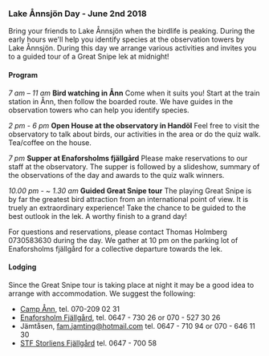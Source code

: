 ### Lake Ånnsjön Day - June 2nd 2018

Bring your friends to Lake Ånnsjön when the birdlife is peaking. During the early hours we'll help you identify species at the observation towers by Lake Ånnsjön. During this day we arrange various activities and invites you to a guided tour of a Great Snipe lek at midnight!


#### Program

*7 am – 11 am*
**Bird watching in Ånn**
Come when it suits you! Start at the train station in Ånn, then follow the boarded route. We have guides in the observation towers who can help you identify species.

*2 pm - 6 pm*
**Open House at the observatory in Handöl**
Feel free to visit the observatory to talk about birds, our activities in the area or do the quiz walk. Tea/coffee on the house.

*7 pm*
**Supper at Enaforsholms fjällgård**
Please make reservations to our staff at the observatory. The supper is followed by a slideshow, summary of the observations of the day and awards to the quiz walk winners.

*10.00 pm - ~ 1.30 am*
**Guided Great Snipe tour**
The playing Great Snipe is by far the greatest bird attraction from an international point of view. It is truely an extraordinary experience! Take the chance to be guided to the best outlook in the lek. A worthy finish to a grand day!

For questions and reservations, please contact Thomas Holmberg 0730583630 during the day. We gather at 10 pm on the parking lot of Enaforsholms fjällgård for a collective departure towards the lek.


#### Lodging

Since the Great Snipe tour is taking place at night it may be a good idea to arrange with accommodation. We suggest the following:

- [Camp Ånn][6], tel. 070-209 02 31
- [Enaforsholm Fjällgård][1], tel. 0647 - 730 26 or 070 - 527 30 26
- Jämtåsen, [fam.jamting@hotmail.com][2] tel. 0647 - 710 94 or 070 - 646 11 30
- [STF Storliens Fjällgård][3] tel. 0647 - 700 58

<!--
#### Organizer
Lake Ånnsjön Bird Observatory in cooperation with [Jämtland&nbsp;County&nbsp;Administrative&nbsp;Board][4] and [Studiefrämjandet][5].
-->

[1]: <http://www.enaforsholm.se/>
[2]: <mailto:fam.jamting@hotmail.com>
[3]: <http://www.storliensfjallgard.se/>
[4]: <http://www.lansstyrelsen.se/jamtland/en/Pages/default.aspx>
[5]: <http://www.studieframjandet.se/>
[6]: <http://campann.se/>